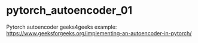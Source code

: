 # pytorch_autoencoder_01
Pytorch  autoencoder geeks4geeks example: https://www.geeksforgeeks.org/implementing-an-autoencoder-in-pytorch/
